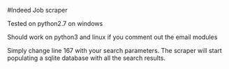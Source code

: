 #Indeed Job scraper

Tested on python2.7 on windows

Should work on python3 and linux if you comment out the email modules

Simply change line 167 with your search parameters.
The scraper will start populating a sqlite database with all the search results.
